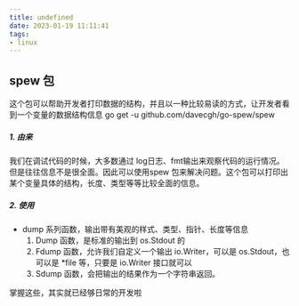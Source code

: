 ```yaml
---
title: undefined
date: 2023-01-19 11:11:41
tags:
- linux
---
```


## spew 包

这个包可以帮助开发者打印数据的结构，并且以一种比较易读的方式，让开发者看到一个变量的数据结构信息
go get -u github.com/davecgh/go-spew/spew

##### 1. 由来

我们在调试代码的时候，大多数通过 log日志、fmt输出来观察代码的运行情况。但是往往信息不是很全面。因此可以使用spew 包来解决问题。这个包可以打印出某个变量具体的结构，长度、类型等等比较全面的信息。

##### 2. 使用

- dump 系列函数，输出带有美观的样式、类型、指针、长度等信息
    1. Dump 函数，是标准的输出到 os.Stdout 的
    2. Fdump 函数，允许我们自定义一个输出 io.Writer，可以是 os.Stdout，也可以是 *file 等，只要是 io.Writer 接口就可以
    3. Sdump 函数，会把输出的结果作为一个字符串返回。

掌握这些，其实就已经够日常的开发啦